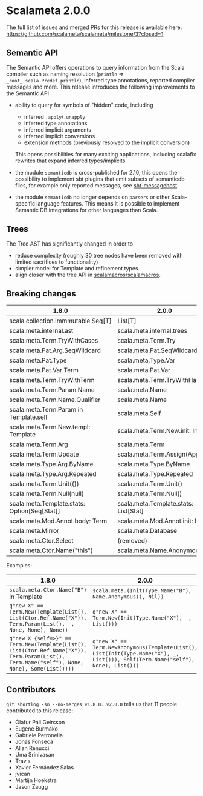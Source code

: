 # Scalameta 2.0.0

The full list of issues and merged PRs for this release is available here: https://github.com/scalameta/scalameta/milestone/3?closed=1

## Semantic API

The Semantic API offers operations to query information from the Scala compiler
such as naming resolution (`println` => `_root_.scala.Predef.println`), inferred type
annotations, reported compiler messages and more. This release introduces the
following improvements to the Semantic API

- ability to query for symbols of "hidden" code, including
  - inferred `.apply`/`.unapply`
  - inferred type annotations
  - inferred implicit arguments
  - inferred implicit conversions
  - extension methods (previously resolved to the implicit conversion)

  This opens possibilities for many exciting applications, including scalafix
  rewrites that expand inferred types/implicits.
- the module `semanticdb` is cross-published for 2.10, this opens the possibility
  to implement sbt plugins that emit subsets of semanticdb files, for example
  only reported messages, see
  [sbt-messagehost](https://github.com/olafurpg/sbt-messagehost).
- the module `semanticdb` no longer depends on `parsers` or other Scala-specific
  language features. This means it is possible to implement Semantic DB
  integrations for other languages than Scala.

## Trees

The Tree AST has significantly changed in order to
- reduce complexity (roughly 30 tree nodes have been removed with limited sacrifices to functionality)
- simpler model for Template and refinement types.
- align closer with the tree API in [scalamacros/scalamacros](https://github.com/scalamacros/scalamacros).

## Breaking changes

| 1.8.0                                        | 2.0.0                                 |
| -----                                        | -----                                 |
| scala.collection.immmutable.Seq[T]           | List[T]                               |
| scala.meta.internal.ast                      | scala.meta.internal.trees             |
| scala.meta.Term.TryWithCases                 | scala.meta.Term.Try                   |
| scala.meta.Pat.Arg.SeqWildcard               | scala.meta.Pat.SeqWildcard            |
| scala.meta.Pat.Type                          | scala.meta.Type.Var                   |
| scala.meta.Pat.Var.Term                      | scala.meta.Pat.Var                    |
| scala.meta.Term.TryWithTerm                  | scala.meta.Term.TryWithHandler        |
| scala.meta.Term.Param.Name                   | scala.meta.Name                       |
| scala.meta.Term.Name.Qualifier               | scala.meta.Name                       |
| scala.meta.Term.Param in Template.self       | scala.meta.Self                       |
| scala.meta.Term.New.templ: Template          | scala.meta.Term.New.init: Init        |
| scala.meta.Term.Arg                          | scala.meta.Term                       |
| scala.meta.Term.Update                       | scala.meta.Term.Assign(Apply())       |
| scala.meta.Type.Arg.ByName                   | scala.meta.Type.ByName                |
| scala.meta.Type.Arg.Repeated                 | scala.meta.Type.Repeated              |
| scala.meta.Term.Unit(())                     | scala.meta.Term.Unit()                |
| scala.meta.Term.Null(null)                   | scala.meta.Term.Null()                |
| scala.meta.Template.stats: Option[Seq[Stat]] | scala.meta.Template.stats: List[Stat] |
| scala.meta.Mod.Annot.body: Term              | scala.meta.Mod.Annot.init: Init       |
| scala.meta.Mirror                            | scala.meta.Database                   |
| scala.meta.Ctor.Select                       | (removed)                             |
| scala.meta.Ctor.Name("this")                 | scala.meta.Name.Anonymous()           |

Examples:

| 1.8.0                                                                                                                                        | 2.0.0                                                                                                                           |
| -----                                                                                                                                        | -----                                                                                                                           |
| `scala.meta.Ctor.Name("B")` in Template                                                                                                        | `scala.meta.(Init(Type.Name("B"), Name.Anonymous(), Nil))`                                                                        |
| `q"new X" == Term.New(Template(List(), List(Ctor.Ref.Name("X")), Term.Param(List(), _, None, None), None))`                                  | `q"new X" == Term.New(Init(Type.Name("X"), _, List()))`                                                                         |
| `q"new X {self=>}" == Term.New(Template(List(), List(Ctor.Ref.Name("X")), Term.Param(List(), Term.Name("self"), None, None), Some(List())))` | `q"new X" == Term.NewAnonymous(Template(List(), List(Init(Type.Name("X"), _, List())), Self(Term.Name("self"), None), List()))` |



## Contributors

`git shortlog -sn --no-merges v1.8.0..v2.0.0` tells us that 11 people contributed to this release:

- Ólafur Páll Geirsson
- Eugene Burmako
- Gabriele Petronella
- Jonas Fonseca
- Allan Renucci
- Uma Srinivasan
- Travis
- Xavier Fernández Salas
- jvican
- Martijn Hoekstra
- Jason Zaugg

[#808]: https://github.com/scalameta/scalameta/issues/808
[#609]: https://github.com/scalameta/scalameta/issues/609
[#777]: https://github.com/scalameta/scalameta/issues/777
[#839]: https://github.com/scalameta/scalameta/issues/839
[#146]: https://github.com/scalameta/scalameta/pulls/146
[#825]: https://github.com/scalameta/scalameta/pulls/825
